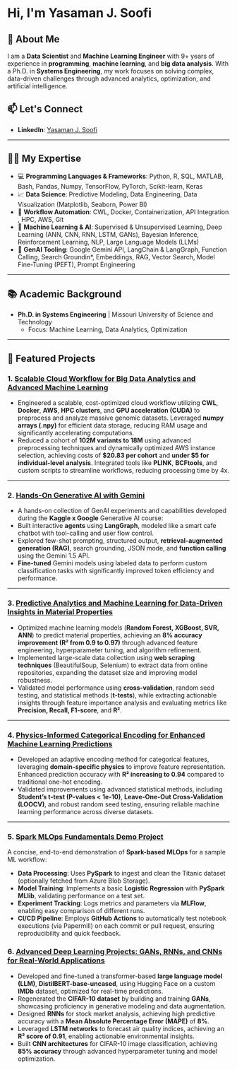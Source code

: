 # Hi, I'm Yasaman J. Soofi 

## 🚀 About Me

I am a **Data Scientist** and **Machine Learning Engineer** with 9+ years of experience in **programming**, **machine learning**, and **big data analysis**. With a Ph.D. in **Systems Engineering**, my work focuses on solving complex, data-driven challenges through advanced analytics, optimization, and artificial intelligence.



## 📫 Let's Connect

- **LinkedIn**: [Yasaman J. Soofi](https://www.linkedin.com/in/yasaman-j-soofi-3b779a85/)

---

## 🧑‍💻 My Expertise

- 💻 **Programming Languages & Frameworks**: Python, R, SQL, MATLAB, Bash, Pandas, Numpy, TensorFlow, PyTorch, Scikit-learn, Keras
- 📈 **Data Science**: Predictive Modeling, Data Engineering, Data Visualization (Matplotlib, Seaborn, Power BI)
- 🔄 **Workflow Automation**: CWL, Docker, Containerization, API Integration , HPC, AWS, Git
- 🤖 **Machine Learning & AI**: Supervised & Unsupervised Learning, Deep Learning (ANN, CNN, RNN, LSTM, GANs), Bayesian Inference, Reinforcement Learning, NLP, Large Language Models (LLMs)
- 🧠 **GenAI Tooling**: Google Gemini API, LangChain & LangGraph, Function Calling, Search Groundin*, Embeddings, RAG, Vector Search, Model Fine-Tuning (PEFT), Prompt Engineering


---


## 📚 Academic Background

- **Ph.D. in Systems Engineering** | Missouri University of Science and Technology
  - Focus: Machine Learning, Data Analytics, Optimization

---

## 🌟 Featured Projects

### 1. [Scalable Cloud Workflow for Big Data Analytics and Advanced Machine Learning](https://github.com/yasamanjs/Cloud-Based-Modular-Workflow-for-Individualized-Bayesian-Genomic-Analysis)
- Engineered a scalable, cost-optimized cloud workflow utilizing **CWL**, **Docker**, **AWS**, **HPC clusters**, and **GPU acceleration (CUDA)** to preprocess and analyze massive genomic datasets. Leveraged **numpy arrays (.npy)** for efficient data storage, reducing RAM usage and significantly accelerating computations.
- Reduced a cohort of **102M variants to 18M** using advanced preprocessing techniques and dynamically optimized AWS instance selection, achieving costs of **$20.83 per cohort** and **under $5 for individual-level analysis**. Integrated tools like **PLINK**, **BCFtools**, and custom scripts to streamline workflows, reducing processing time by 4x.

---

### 2. [Hands-On Generative AI with Gemini](https://github.com/yasamanjs/Gemini-GenAI-Showcase)
- A hands-on collection of GenAI experiments and capabilities developed during the **Kaggle x Google** Generative AI course:
- Built interactive **agents** using **LangGraph**, modeled like a smart cafe chatbot with tool-calling and user flow control.
- Explored few-shot prompting, structured output, **retrieval-augmented generation (RAG)**, search grounding, JSON mode, and **function calling** using the Gemini 1.5 API.
- **Fine-tuned** Gemini models using labeled data to perform custom classification tasks with significantly improved token efficiency and performance.

---

### 3. [Predictive Analytics and Machine Learning for Data-Driven Insights in Material Properties](https://github.com/yasamanjs/ML-assisted-alloy-design-using-wrought-aluminum-alloys)
- Optimized machine learning models (**Random Forest, XGBoost, SVR, ANN**) to predict material properties, achieving an **8% accuracy improvement (R² from 0.9 to 0.97)** through advanced feature engineering, hyperparameter tuning, and algorithm refinement.
- Implemented large-scale data collection using **web scraping techniques** (BeautifulSoup, Selenium) to extract data from online repositories, expanding the dataset size and improving model robustness.
- Validated model performance using **cross-validation**, random seed testing, and statistical methods (**t-tests**), while extracting actionable insights through feature importance analysis and evaluating metrics like **Precision, Recall, F1-score**, and **R²**.

---

### 4. [Physics-Informed Categorical Encoding for Enhanced Machine Learning Predictions](https://github.com/yasamanjs/An-Adaptive-Physics-based-Feature-Engineering-Approach-for-Machine-Learning-assisted-Alloy-Disc)
- Developed an adaptive encoding method for categorical features, leveraging **domain-specific physics** to improve feature representation. Enhanced prediction accuracy with **R² increasing to 0.94** compared to traditional one-hot encoding.
- Validated improvements using advanced statistical methods, including **Student’s t-test (P-values < 1e-10)**, **Leave-One-Out Cross-Validation (LOOCV)**, and robust random seed testing, ensuring reliable machine learning performance across diverse datasets.

---

### 5. [Spark MLOps Fundamentals Demo Project](https://github.com/yasamanjs/spark-mlops-demo)
A concise, end-to-end demonstration of **Spark-based MLOps** for a sample ML workflow:
- **Data Processing**: Uses **PySpark** to ingest and clean the Titanic dataset (optionally fetched from Azure Blob Storage).  
- **Model Training**: Implements a basic **Logistic Regression** with **PySpark MLlib**, validating performance on a test set.  
- **Experiment Tracking**: Logs metrics and parameters via **MLFlow**, enabling easy comparison of different runs.  
- **CI/CD Pipeline**: Employs **GitHub Actions** to automatically test notebook executions (via Papermill) on each commit or pull request, ensuring reproducibility and quick feedback.


### 6. [Advanced Deep Learning Projects: GANs, RNNs, and CNNs for Real-World Applications](https://github.com/yasamanjs/Advanced-Deep-Learning-Projects-LLM-GANs-RNNs-and-CNNs-for-Real-World-Applications)
- Developed and fine-tuned a transformer-based **large language model (LLM)**, **DistilBERT-base-uncased**, using Hugging Face on a custom **IMDb** dataset, optimized for real-time predictions.
- Regenerated the **CIFAR-10 dataset** by building and training **GANs**, showcasing proficiency in generative modeling and data augmentation.
- Designed **RNNs** for stock market analysis, achieving high predictive accuracy with a **Mean Absolute Percentage Error (MAPE)** of **8%**.
- Leveraged **LSTM networks** to forecast air quality indices, achieving an **R² score of 0.91**, enabling actionable environmental insights.
- Built **CNN architectures** for CIFAR-10 image classification, achieving **85% accuracy** through advanced hyperparameter tuning and model optimization.

